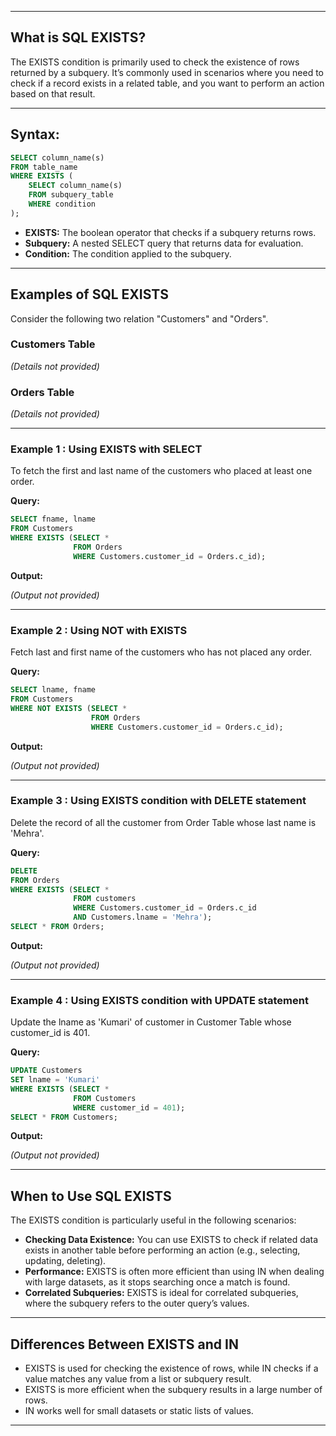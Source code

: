 
---

## What is SQL EXISTS?

The EXISTS condition is primarily used to check the existence of rows returned by a subquery. It’s commonly used in scenarios where you need to check if a record exists in a related table, and you want to perform an action based on that result.

---

## Syntax:

```sql
SELECT column_name(s)
FROM table_name
WHERE EXISTS (
    SELECT column_name(s)
    FROM subquery_table
    WHERE condition
);
````

* **EXISTS:** The boolean operator that checks if a subquery returns rows.
* **Subquery:** A nested SELECT query that returns data for evaluation.
* **Condition:** The condition applied to the subquery.

---

## Examples of SQL EXISTS

Consider the following two relation "Customers" and "Orders".

### Customers Table

*(Details not provided)*

### Orders Table

*(Details not provided)*

---

### Example 1 : Using EXISTS with SELECT

To fetch the first and last name of the customers who placed at least one order.

**Query:**

```sql
SELECT fname, lname 
FROM Customers 
WHERE EXISTS (SELECT * 
              FROM Orders 
              WHERE Customers.customer_id = Orders.c_id);
```

**Output:**

*(Output not provided)*

---

### Example 2 : Using NOT with EXISTS

Fetch last and first name of the customers who has not placed any order.

**Query:**

```sql
SELECT lname, fname
FROM Customers
WHERE NOT EXISTS (SELECT * 
                  FROM Orders 
                  WHERE Customers.customer_id = Orders.c_id);
```

**Output:**

*(Output not provided)*

---

### Example 3 : Using EXISTS condition with DELETE statement

Delete the record of all the customer from Order Table whose last name is 'Mehra'.

**Query:**

```sql
DELETE 
FROM Orders
WHERE EXISTS (SELECT *
              FROM customers
              WHERE Customers.customer_id = Orders.c_id
              AND Customers.lname = 'Mehra');
SELECT * FROM Orders;
```

**Output:**

*(Output not provided)*

---

### Example 4 : Using EXISTS condition with UPDATE statement

Update the lname as 'Kumari' of customer in Customer Table whose customer\_id is 401.

**Query:**

```sql
UPDATE Customers
SET lname = 'Kumari'
WHERE EXISTS (SELECT *
              FROM Customers
              WHERE customer_id = 401);
SELECT * FROM Customers;
```

**Output:**

*(Output not provided)*

---

## When to Use SQL EXISTS

The EXISTS condition is particularly useful in the following scenarios:

* **Checking Data Existence:** You can use EXISTS to check if related data exists in another table before performing an action (e.g., selecting, updating, deleting).
* **Performance:** EXISTS is often more efficient than using IN when dealing with large datasets, as it stops searching once a match is found.
* **Correlated Subqueries:** EXISTS is ideal for correlated subqueries, where the subquery refers to the outer query’s values.

---

## Differences Between EXISTS and IN

* EXISTS is used for checking the existence of rows, while IN checks if a value matches any value from a list or subquery result.
* EXISTS is more efficient when the subquery results in a large number of rows.
* IN works well for small datasets or static lists of values.

---
